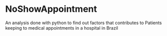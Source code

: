 # NoShowAppointment
An analysis done with python to find out factors that contributes to Patients keeping to medical appointments in a hospital in Brazil
